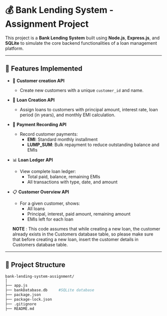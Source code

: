 # 💰 Bank Lending System - Assignment Project

This project is a **Bank Lending System** built using **Node.js**, **Express.js**, and **SQLite** to simulate the core backend functionalities of a loan management platform.

---

## 🧾 Features Implemented

- 👤 **Customer creation API**

  - Create new customers with a unique `customer_id` and name.

- 💸 **Loan Creation API**

  - Assign loans to customers with principal amount, interest rate, loan period (in years), and monthly EMI calculation.

- 🧾 **Payment Recording API**

  - Record customer payments:
    - **EMI**: Standard monthly installment
    - **LUMP_SUM**: Bulk repayment to reduce outstanding balance and EMIs

- 📊 **Loan Ledger API**

  - View complete loan ledger:
    - Total paid, balance, remaining EMIs
    - All transactions with type, date, and amount

- 📋 **Customer Overview API**

  - For a given customer, shows:
    - All loans
    - Principal, interest, paid amount, remaining amount
    - EMIs left for each loan

  **NOTE** : This code assumes that while creating a new loan, the customer already exists in the Customers database table, so please make sure that before creating a new loan, insert the customer details in Customers database table.

---

## 📁 Project Structure

```bash
bank-lending-system-assignment/
│
├── app.js
├── bankDatabase.db     #SQLite database
├── package.json
├── package-lock.json
├── .gitignore
├── README.md

```
